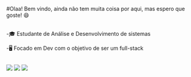   #Olaa! Bem vindo, ainda não tem muita coisa por aqui, mas espero que goste! 😄
<br><br>

-🎓 Estudante de Análise e Desenvolvimento de sistemas

-🖥️ Focado em Dev com o objetivo de ser um full-stack

##
  <a href="https://www.instagram.com/pedro.vasconcell0s/" target="black"><img src="https://img.shields.io/badge/-Instagram-%23E4405F?style=for-the-badge&logo=instagram&logoColor=white" target="black"></a>
  <a href = "https://mail.google.com/mail/u/0/#inbox"><img src="https://img.shields.io/badge/-Gmail-%23333?style=for-the-badge&logo=gmail&logoColor=white" target="_blank"></a>
  <a href="https://www.linkedin.com/in/pedro-navarro-0910621aa/" target="_blank"><img src="https://img.shields.io/badge/-LinkedIn-%230077B5?style=for-the-badge&logo=linkedin&logoColor=white" target="_blank"></a> 
